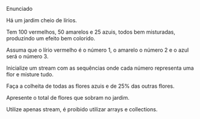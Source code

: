 Enunciado

Há um jardim cheio de lírios.

Tem 100 vermelhos, 50 amarelos e 25 azuis, todos bem misturadas, produzindo um efeito bem colorido.

Assuma que o lírio vermelho é o número 1, o amarelo o número 2 e o azul será o número 3.

Inicialize um stream com as sequências onde cada número representa uma flor e misture tudo.

Faça a colheita de todas as flores azuis e de 25% das outras flores.

Apresente o total de flores que sobram no jardim.

Utilize apenas stream, é proibido utilizar arrays e collections.
